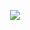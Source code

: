 <p align="center">
  <a href="https://github.com/DenverCoder1/readme-typing-svg"><img src="https://readme-typing-svg.herokuapp.com?lines=Hi,+I'm+Reza;A+developer+who+constantly+embraces+challenges+and+strives+to+continuously+expand+my+knowledge.&center=true&width=500&height=50"></a>
</p>
